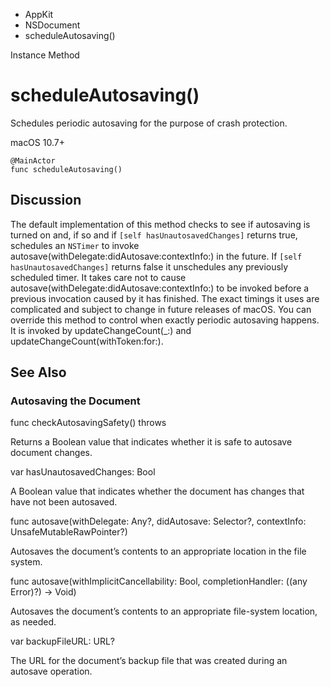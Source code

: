 

- AppKit
- NSDocument
-  scheduleAutosaving() 

Instance Method

# scheduleAutosaving()

Schedules periodic autosaving for the purpose of crash protection.

macOS 10.7+

``` source
@MainActor
func scheduleAutosaving()
```

## Discussion

The default implementation of this method checks to see if autosaving is turned on and, if so and if `[self hasUnautosavedChanges]` returns true, schedules an `NSTimer` to invoke autosave(withDelegate:didAutosave:contextInfo:) in the future. If `[self hasUnautosavedChanges]` returns false it unschedules any previously scheduled timer. It takes care not to cause autosave(withDelegate:didAutosave:contextInfo:) to be invoked before a previous invocation caused by it has finished. The exact timings it uses are complicated and subject to change in future releases of macOS. You can override this method to control when exactly periodic autosaving happens. It is invoked by updateChangeCount(_:) and updateChangeCount(withToken:for:).

## See Also

### Autosaving the Document

func checkAutosavingSafety() throws

Returns a Boolean value that indicates whether it is safe to autosave document changes.

var hasUnautosavedChanges: Bool

A Boolean value that indicates whether the document has changes that have not been autosaved.

func autosave(withDelegate: Any?, didAutosave: Selector?, contextInfo: UnsafeMutableRawPointer?)

Autosaves the document’s contents to an appropriate location in the file system.

func autosave(withImplicitCancellability: Bool, completionHandler: ((any Error)?) -> Void)

Autosaves the document’s contents to an appropriate file-system location, as needed.

var backupFileURL: URL?

The URL for the document’s backup file that was created during an autosave operation.

